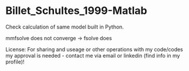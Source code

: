 # Billet_Schultes_1999-Matlab
Check calculation of same model built in Python.

mmfsolve does not converge -> fsolve does

License: For sharing and useage or other operations with my code/codes my approval is needed - contact me via email or linkedin (find info in my profile)!
